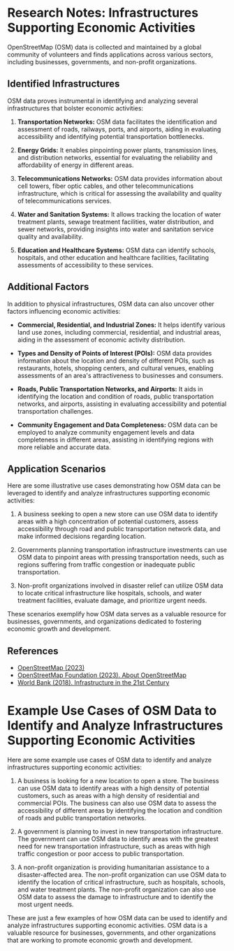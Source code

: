 # Research Notes: Infrastructures Supporting Economic Activities

OpenStreetMap (OSM) data is collected and maintained by a global community of volunteers and finds applications across various sectors, including businesses, governments, and non-profit organizations.

## Identified Infrastructures

OSM data proves instrumental in identifying and analyzing several infrastructures that bolster economic activities:

1.  **Transportation Networks:** OSM data facilitates the identification and assessment of roads, railways, ports, and airports, aiding in evaluating accessibility and identifying potential transportation bottlenecks.
    
2.  **Energy Grids:** It enables pinpointing power plants, transmission lines, and distribution networks, essential for evaluating the reliability and affordability of energy in different areas.
    
3.  **Telecommunications Networks:** OSM data provides information about cell towers, fiber optic cables, and other telecommunications infrastructure, which is critical for assessing the availability and quality of telecommunications services.
    
4.  **Water and Sanitation Systems:** It allows tracking the location of water treatment plants, sewage treatment facilities, water distribution, and sewer networks, providing insights into water and sanitation service quality and availability.
    
5.  **Education and Healthcare Systems:** OSM data can identify schools, hospitals, and other education and healthcare facilities, facilitating assessments of accessibility to these services.
    

## Additional Factors

In addition to physical infrastructures, OSM data can also uncover other factors influencing economic activities:

-   **Commercial, Residential, and Industrial Zones:** It helps identify various land use zones, including commercial, residential, and industrial areas, aiding in the assessment of economic activity distribution.
    
-   **Types and Density of Points of Interest (POIs):** OSM data provides information about the location and density of different POIs, such as restaurants, hotels, shopping centers, and cultural venues, enabling assessments of an area's attractiveness to businesses and consumers.
    
-   **Roads, Public Transportation Networks, and Airports:** It aids in identifying the location and condition of roads, public transportation networks, and airports, assisting in evaluating accessibility and potential transportation challenges.
    
-   **Community Engagement and Data Completeness:** OSM data can be employed to analyze community engagement levels and data completeness in different areas, assisting in identifying regions with more reliable and accurate data.
    

## Application Scenarios

Here are some illustrative use cases demonstrating how OSM data can be leveraged to identify and analyze infrastructures supporting economic activities:

1.  A business seeking to open a new store can use OSM data to identify areas with a high concentration of potential customers, assess accessibility through road and public transportation network data, and make informed decisions regarding location.
    
2.  Governments planning transportation infrastructure investments can use OSM data to pinpoint areas with pressing transportation needs, such as regions suffering from traffic congestion or inadequate public transportation.
    
3.  Non-profit organizations involved in disaster relief can utilize OSM data to locate critical infrastructure like hospitals, schools, and water treatment facilities, evaluate damage, and prioritize urgent needs.
    

These scenarios exemplify how OSM data serves as a valuable resource for businesses, governments, and organizations dedicated to fostering economic growth and development.

## References

-   [OpenStreetMap (2023)](https://www.openstreetmap.org/)
-   [OpenStreetMap Foundation (2023). About OpenStreetMap](https://en.wikipedia.org/wiki/OpenStreetMap)
-   [World Bank (2018). Infrastructure in the 21st Century](https://www.worldbank.org/en/topic/infrastructure)

# Example Use Cases of OSM Data to Identify and Analyze Infrastructures Supporting Economic Activities

Here are some example use cases of OSM data to identify and analyze infrastructures supporting economic activities:

1.  A business is looking for a new location to open a store. The business can use OSM data to identify areas with a high density of potential customers, such as areas with a high density of residential and commercial POIs. The business can also use OSM data to assess the accessibility of different areas by identifying the location and condition of roads and public transportation networks.
    
2.  A government is planning to invest in new transportation infrastructure. The government can use OSM data to identify areas with the greatest need for new transportation infrastructure, such as areas with high traffic congestion or poor access to public transportation.
    
3.  A non-profit organization is providing humanitarian assistance to a disaster-affected area. The non-profit organization can use OSM data to identify the location of critical infrastructure, such as hospitals, schools, and water treatment plants. The non-profit organization can also use OSM data to assess the damage to infrastructure and to identify the most urgent needs.
    

These are just a few examples of how OSM data can be used to identify and analyze infrastructures supporting economic activities. OSM data is a valuable resource for businesses, governments, and other organizations that are working to promote economic growth and development.
